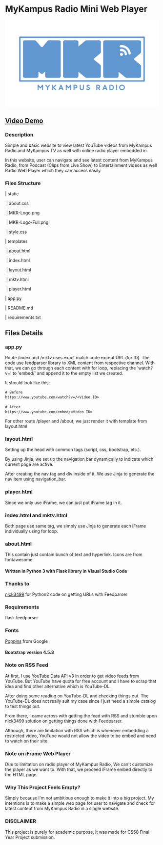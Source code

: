 # MyKampus Radio Mini Web Player

![MyKampus Radio Logo](/static/MKR-Logo-Full.png)

## [Video Demo](https://youtu.be/4ZqF1GhT4hA)

### Description

Simple and basic website to view latest YouTube videos from MyKampus Radio and MyKampus TV as well with online radio player embedded in.

In this website, user can navigate and see latest content from MyKampus Radio, from Podcast (Clips from Live Show) to Entertainment videos as well Radio Web Player which they can access easily.

### Files Structure

| static

​ | about.css

​ | MKR-Logo.png

​ | MKR-Logo-Full.png

​ | style.css

| templates

​ | about.html

​ | index.html

​ | layout.html

​ | mktv.html

​ | player.html

| app.py

| README.md

| requirements.txt

## Files Details

### app.py

Route /index and /mktv uses exact match code except URL (for ID). The code use feedparser library to XML content from respective channel. With that, we can go through each content with for loop, replacing the 'watch?v=' to 'embed/' and append it to the empty list we created.

It should look like this:

```text
# Before
https://www.youtube.com/watch?v=/<Video ID>

# After
https://www.youtube.com/embed/<Video ID>
```

For other route /player and /about, we just render it with template from layout.html

### layout.html

Setting up the head with common tags (script, css, bootstrap, etc.).

By using Jinja, we set up the navigation bar dynamically to indicate which current page are active.

After creating the nav tag and div inside of it. We use Jinja to generate the nav item using navigation_bar.

### player.html

Since we only use iFrame, we can just put iFrame tag in it.

### index.html and mktv.html

Both page use same tag, we simply use Jinja to generate each iFrame individually using for loop.

### about.html

This contain just contain bunch of text and hyperlink. Icons are from fontawesome.

#### Written in Python 3 with Flask library in Visual Studio Code

### Thanks to

[nick3499](https://gist.github.com/nick3499/5931a7beff3c85593e9018cca11ee91a) for Python2 code on getting URLs with Feedparser

### Requirements

flask
feedparser

### Fonts

[Poppins](https://fonts.google.com/specimen/Poppins) from Google

#### Bootstrap version 4.5.3

### Note on RSS Feed

At first, I use YouTube Data API v3 in order to get video feeds from YouTube. But YouTube have quota for free account and I have to scrap that idea and find other alternative which is YouTube-DL.

After doing some reading on YouTube-DL and checking things out. The YouTube-DL does not really suit my case since I just need a simple catalog to test things out.

From there, I came across with getting the feed with RSS and stumble upon nick3499 solution on getting things done with Feedparser.

Although, there are limitation with RSS which is whenever embedding a restricted video, YouTube would not allow the video to be embed and need to watch on their site.

### Note on iFrame Web Player

Due to limitation on radio player of MyKampus Radio, We can't customize the player as we want to. With that, we proceed iFrame embed directly to the HTML page.

### Why This Project Feels Empty?

Simply because I'm not ambitious enough to make it into a big project. My intentions is to make a simple web page for user to navigate and check for latest content from MyKampus Radio in a single website.

### DISCLAIMER

This project is purely for academic purpose, it was made for CS50 Final Year Project submission.
